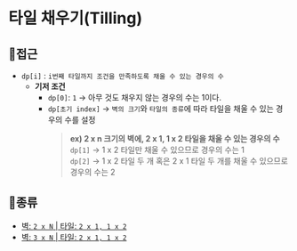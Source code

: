 # 타일 채우기(Tilling)
## 🤔접근
- `dp[i]` : `i번째 타일까지 조건을 만족하도록 채울 수 있는 경우의 수`
    - <b>기저 조건</b>
        - `dp[0]`: `1` -> 아무 것도 채우지 않는 경우의 수는 1이다.
        - `dp[초기 index]` -> `벽의 크기`와 `타일의 종류`에 따라 타일을 채울 수 있는 경우의 수를 설정
            > <b>ex) 2 x n 크기의 벽에, 2 x 1, 1 x 2 타일을 채울 수 있는 경우의 수</b><br>
            > `dp[1]` -> 1 x 2 타일만 채울 수 있으므로 경우의 수는 1<br>
            > `dp[2]` -> 1 x 2 타일 두 개 혹은 2 x 1 타일 두 개를 채울 수 있으므로 경우의 수는 2
## 📂종류
- [벽: `2 x N` | 타일: `2 x 1, 1 x 2`](https://github.com/seonpilKim/Algorithm/tree/master/Dynamic%20Programming/Tilling/boj/11726)
- [벽: `3 x N` | 타일: `2 x 1, 1 x 2`](https://github.com/seonpilKim/Algorithm/tree/master/Dynamic%20Programming/Tilling/boj/2133)